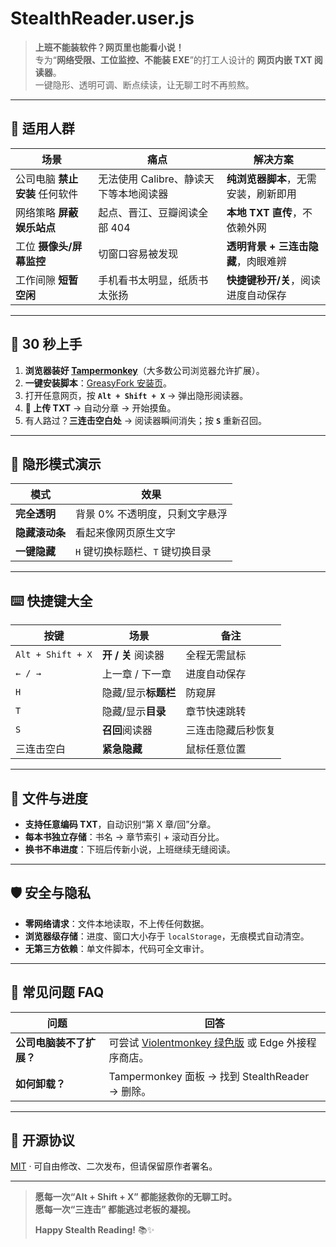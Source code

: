 # StealthReader.user.js
> **上班不能装软件？网页里也能看小说！**  
> 专为“**网络受限、工位监控、不能装 EXE**”的打工人设计的 **网页内嵌 TXT 阅读器**。  
> 一键隐形、透明可调、断点续读，让无聊工时不再煎熬。

---

## 🎯 适用人群
| 场景 | 痛点 | 解决方案 |
|---|---|---|
| 公司电脑 **禁止安装** 任何软件 | 无法使用 Calibre、静读天下等本地阅读器 | **纯浏览器脚本**，无需安装，刷新即用 |
| 网络策略 **屏蔽娱乐站点** | 起点、晋江、豆瓣阅读全部 404 | **本地 TXT 直传**，不依赖外网 |
| 工位 **摄像头/屏幕监控** | 切窗口容易被发现 | **透明背景 + 三连击隐藏**，肉眼难辨 |
| 工作间隙 **短暂空闲** | 手机看书太明显，纸质书太张扬 | **快捷键秒开/关**，阅读进度自动保存 |

---

## 🚀 30 秒上手
1. **浏览器装好 [Tampermonkey](https://www.tampermonkey.net/)**（大多数公司浏览器允许扩展）。  
2. **一键安装脚本**：[GreasyFork 安装页](https://greasyfork.org/zh-CN/scripts/545922)。  
3. 打开任意网页，按 **`Alt + Shift + X`** → 弹出隐形阅读器。  
4. **📂 上传 TXT** → 自动分章 → 开始摸鱼。  
5. 有人路过？**三连击空白处** → 阅读器瞬间消失；按 **`S`** 重新召回。

---

## 🎨 隐形模式演示
| 模式 | 效果 |
|---|---|
| **完全透明** | 背景 0% 不透明度，只剩文字悬浮 |
| **隐藏滚动条** | 看起来像网页原生文字 |
| **一键隐藏** | `H` 键切换标题栏、`T` 键切换目录 |

---

## ⌨️ 快捷键大全
| 按键 | 场景 | 备注 |
|---|---|---|
| `Alt + Shift + X` | **开 / 关** 阅读器 | 全程无需鼠标 |
| `← / →` | 上一章 / 下一章 | 进度自动保存 |
| `H` | 隐藏/显示**标题栏** | 防窥屏 |
| `T` | 隐藏/显示**目录** | 章节快速跳转 |
| `S` | **召回**阅读器 | 三连击隐藏后秒恢复 |
| 三连击空白 | **紧急隐藏** | 鼠标任意位置 |

---

## 📂 文件与进度
- **支持任意编码 TXT**，自动识别“第 X 章/回”分章。  
- **每本书独立存储**：书名 → 章节索引 + 滚动百分比。  
- **换书不串进度**：下班后传新小说，上班继续无缝阅读。

---

## 🛡️ 安全与隐私
- **零网络请求**：文件本地读取，不上传任何数据。  
- **浏览器级存储**：进度、窗口大小存于 `localStorage`，无痕模式自动清空。  
- **无第三方依赖**：单文件脚本，代码可全文审计。

---

## 🧩 常见问题 FAQ
| 问题 | 回答 |
|---|---|
| **公司电脑装不了扩展？** | 可尝试 [Violentmonkey 绿色版](https://violentmonkey.github.io/) 或 Edge 外接程序商店。 |
| **如何卸载？** | Tampermonkey 面板 → 找到 StealthReader → 删除。 |

---

## 📜 开源协议
[MIT](./LICENSE) · 可自由修改、二次发布，但请保留原作者署名。

---

> **愿每一次“Alt + Shift + X” 都能拯救你的无聊工时。**  
> **愿每一次“三连击” 都能逃过老板的凝视。**  
>  
> **Happy Stealth Reading!** 📚✨
